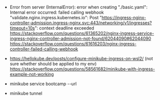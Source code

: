 - Error from server (InternalError): error when creating "./basic.yaml": Internal error occurred: failed calling webhook "validate.nginx.ingress.kubernetes.io": Post "https://ingress-nginx-controller-admission.ingress-nginx.svc:443/networking/v1/ingresses?timeout=10s": context deadline exceeded  
	https://stackoverflow.com/questions/61365202/nginx-ingress-service-ingress-nginx-controller-admission-not-found/62044090#62044090  
	https://stackoverflow.com/questions/61616203/nginx-ingress-controller-failed-calling-webhook

- https://hellokube.dev/posts/configure-minikube-ingress-on-wsl2/    (not sure whether should be applied to my env)
	https://stackoverflow.com/questions/58561682/minikube-with-ingress-example-not-working  

- minikube service bootcamp --url  
- minikube tunnel  
	